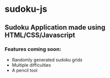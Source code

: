 # sudoku-js
## Sudoku Application made using HTML/CSS/Javascript

### Features coming soon:
- Randomly generated sudoku grids
- Multiple difficulties
- A pencil tool